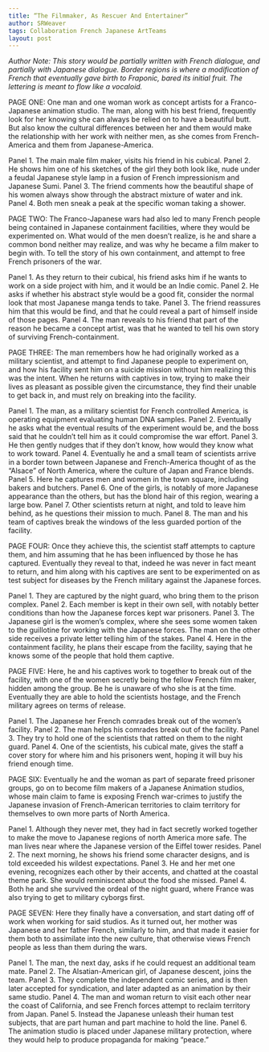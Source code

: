 ```yaml
---
title: “The Filmmaker, As Rescuer And Entertainer”
author: SRWeaver
tags: Collaboration French Japanese ArtTeams
layout: post
---
```

<i>Author Note: This story would be partially written with French dialogue, and partially with Japanese dialogue. Border regions is where a modification of French that eventually gave birth to Fraponic, bared its initial fruit. The lettering is meant to flow like a vocaloid.</i>

PAGE ONE: One man and one woman work as concept artists for a Franco-Japanese animation studio. The man, along with his best friend, frequently look for her knowing she can always be relied on to have a beautiful butt. But also know the cultural differences between her and them would make the relationship with her work with neither men, as she comes from French-America and them from Japanese-America.

Panel 1. The main male film maker, visits his friend in his cubical.
Panel 2. He shows him one of his sketches of the girl they both look like, nude under a feudal Japanese style lamp in a fusion of French impressionism and Japanese Sumi.
Panel 3. The friend comments how the beautiful shape of his women always show through the abstract mixture of water and ink.
Panel 4. Both men sneak a peak at the specific woman taking a shower.

PAGE TWO: The Franco-Japanese wars had also led to many French people being contained in Japanese containment facilities, where they would be experimented on. What would of the men doesn’t realize, is he and share a common bond neither may realize, and was why he became a film maker to begin with. To tell the story of his own containment, and attempt to free French prisoners of the war.

Panel 1. As they return to their cubical, his friend asks him if he wants to work on a side project with him, and it would be an Indie comic.
Panel 2. He asks if whether his abstract style would be a good fit, consider the normal look that most Japanese manga tends to take.
Panel 3. The friend reassures him that this would be find, and that he could reveal a part of himself inside of those pages.
Panel 4. The man reveals to his friend that part of the reason he became a concept artist, was that he wanted to tell his own story of surviving French-containment.

PAGE THREE: The man remembers how he had originally worked as a military scientist, and attempt to find Japanese people to experiment on, and how his facility sent him on a suicide mission without him realizing this was the intent. When he returns with captives in tow, trying to make their lives as pleasant as possible given the circumstance, they find their unable to get back in, and must rely on breaking into the facility.

Panel 1. The man, as a military scientist for French controlled America, is operating equipment evaluating human DNA samples.
Panel 2. Eventually he asks what the eventual results of the experiment would be, and the boss said that he couldn’t tell him as it could compromise the war effort.
Panel 3. He then gently nudges that if they don’t know, how would they know what to work toward.
Panel 4. Eventually he and a small team of scientists arrive in a border town between Japanese and French-America thought of as the “Alsace” of North America, where the culture of Japan and France blends.
Panel 5. Here he captures men and women in the town square, including bakers and butchers.
Panel 6. One of the girls, is notably of more Japanese appearance than the others, but has the blond hair of this region, wearing a large bow.
Panel 7. Other scientists return at night, and told to leave him behind, as he questions their mission to much.
Panel 8. The man and his team of captives break the windows of the less guarded portion of the facility.

PAGE FOUR: Once they achieve this, the scientist staff attempts to capture them, and him assuming that he has been influenced by those he has captured. Eventually they reveal to that, indeed he was never in fact meant to return, and him along with his captives are sent to be experimented on as test subject for diseases by the French military against the Japanese forces.

Panel 1. They are captured by the night guard, who bring them to the prison complex.
Panel 2. Each member is kept in their own sell, with notably better conditions than how the Japanese forces kept war prisoners.
Panel 3. The Japanese girl is the women’s complex, where she sees some women taken to the guillotine for working with the Japanese forces. The man on the other side receives a private letter telling him of the stakes. 
Panel 4. Here in the containment facility, he plans their escape from the facility, saying that he knows some of the people that hold them captive.

PAGE FIVE: Here, he and his captives work to together to break out of the facility, with one of the women secretly being the fellow French film maker, hidden among the group. Be he is unaware of who she is at the time. Eventually they are able to hold the scientists hostage, and the French military agrees on terms of release.

Panel 1. The Japanese her French comrades break out of the women’s facility.
Panel 2. The man helps his comrades break out of the facility.
Panel 3. They try to hold one of the scientists that ratted on them to the night guard.
Panel 4. One of the scientists, his cubical mate, gives the staff a cover story for where him and his prisoners went, hoping it will buy his friend enough time.

PAGE SIX: Eventually he and the woman as part of separate freed prisoner groups, go on to become film makers of a Japanese Animation studios, whose main claim to fame is exposing French war-crimes to justify the Japanese invasion of French-American territories to claim territory for themselves to own more parts of North America.

Panel 1. Although they never met, they had in fact secretly worked together to make the move to Japanese regions of north America more safe. The man lives near where the Japanese version of the Eiffel tower resides.
Panel 2. The next morning, he shows his friend some character designs, and is told exceeded his wildest expectations.
Panel 3. He and her met one evening, recognizes each other by their accents, and chatted at the coastal theme park. She would reminiscent about the food she missed.
Panel 4. Both he and she survived the ordeal of the night guard, where France was also trying to get to military cyborgs first.

PAGE SEVEN: Here they finally have a conversation, and start dating off of work when working for said studios. As it turned out, her mother was Japanese and her father French, similarly to him, and that made it easier for them both to assimilate into the new culture, that otherwise views French people as less than them during the wars.

Panel 1. The man, the next day, asks if he could request an additional team mate.
Panel 2. The Alsatian-American girl, of Japanese descent, joins the team.
Panel 3. They complete the independent comic series, and is then later accepted for syndication, and later adapted as an animation by their same studio.
Panel 4. The man and woman return to visit each other near the coast of California, and see French forces attempt to reclaim territory from Japan.
Panel 5. Instead the Japanese unleash their human test subjects, that are part human and part machine to hold the line.
Panel 6. The animation studio is placed under Japanese military protection, where they would help to produce propaganda for making “peace.”

